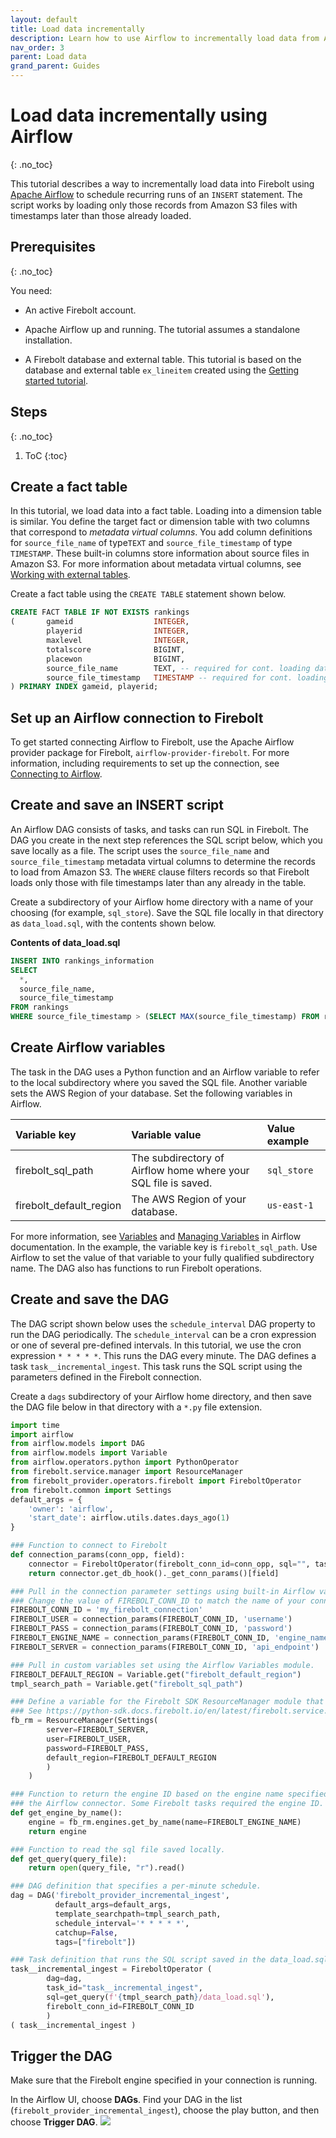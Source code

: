 ```yaml
---
layout: default
title: Load data incrementally
description: Learn how to use Airflow to incrementally load data from Amazon S3 into Firebolt.
nav_order: 3
parent: Load data
grand_parent: Guides
---
```


# Load data incrementally using Airflow
{: .no_toc}


This tutorial describes a way to incrementally load data into Firebolt using [Apache Airflow](https://airflow.apache.org/docs/apache-airflow/stable/index.html) to schedule recurring runs of an `INSERT` statement. The script works by loading only those records from Amazon S3 files with timestamps later than those already loaded.

## Prerequisites
{: .no_toc}

You need:

* An active Firebolt account.

* Apache Airflow up and running. The tutorial assumes a standalone installation.

* A Firebolt database and external table. This tutorial is based on the database and external table `ex_lineitem` created using the [Getting started tutorial](../getting-started.md).

## Steps
{: .no_toc}

1. ToC
{:toc}

## Create a fact table

In this tutorial, we load data into a fact table. Loading into a dimension table is similar. You define the target fact or dimension table with two columns that correspond to *metadata virtual columns*. You add column definitions for `source_file_name` of type`TEXT` and `source_file_timestamp` of type `TIMESTAMP`. These built-in columns store information about source files in Amazon S3. For more information about metadata virtual columns, see [Working with external tables](./working-with-external-tables.md).

Create a fact table using the `CREATE TABLE` statement shown below.

```sql
CREATE FACT TABLE IF NOT EXISTS rankings
(       gameid                  INTEGER,
        playerid                INTEGER,
        maxlevel                INTEGER,
        totalscore              BIGINT,
        placewon                BIGINT,
        source_file_name        TEXT, -- required for cont. loading data
        source_file_timestamp   TIMESTAMP -- required for cont. loading data
) PRIMARY INDEX gameid, playerid;
```

## Set up an Airflow connection to Firebolt

To get started connecting Airflow to Firebolt, use the Apache Airflow provider package for Firebolt, `airflow-provider-firebolt`. For more information, including requirements to set up the connection, see [Connecting to Airflow](../integrations/data-orchestration/airflow.md).

## Create and save an INSERT script

An Airflow DAG consists of tasks, and tasks can run SQL in Firebolt. The DAG you create in the next step references the SQL script below, which you save locally as a file. The script uses the `source_file_name` and `source_file_timestamp` metadata virtual columns to determine the records to load from Amazon S3. The `WHERE` clause filters records so that Firebolt loads only those with file timestamps later than any already in the table.

Create a subdirectory of your Airflow home directory with a name of your choosing (for example, `sql_store`). Save the SQL file locally in that directory as `data_load.sql`, with the contents shown below. 

**Contents of data_load.sql**

```sql
INSERT INTO rankings_information
SELECT 
  *, 
  source_file_name, 
  source_file_timestamp
FROM rankings
WHERE source_file_timestamp > (SELECT MAX(source_file_timestamp) FROM rankings);
```

## Create Airflow variables

The task in the DAG uses a Python function and an Airflow variable to refer to the local subdirectory where you saved the SQL file. Another variable sets the AWS Region of your database. Set the following variables in Airflow.

| Variable key            | Variable value                                                  | Value example |
| :---------------------  | :-------------------------------------------------------------- | :------------ |
| firebolt_sql_path       | The subdirectory of Airflow home where your SQL file is saved.  | `sql_store`   |
| firebolt_default_region | The AWS Region of your database.                                | `us-east-1`   |
 
For more information, see [Variables](https://airflow.apache.org/docs/apache-airflow/stable/concepts/variables.html) and [Managing Variables](https://airflow.apache.org/docs/apache-airflow/stable/howto/variable.html) in Airflow documentation. In the example, the variable key is `firebolt_sql_path`. Use Airflow to set the value of that variable to your fully qualified subdirectory name. The DAG also has functions to run Firebolt operations.

## Create and save the DAG

The DAG script shown below uses the `schedule_interval` DAG property to run the DAG periodically. The `schedule_interval` can be a cron expression or one of several pre-defined intervals. In this tutorial, we use the cron expression `* * * * *`. This runs the DAG every minute. The DAG defines a task `task__incremental_ingest`. This task runs the SQL script using the parameters defined in the Firebolt connection. 

Create a `dags` subdirectory of your Airflow home directory, and then save the DAG file below in that directory with a `*.py` file extension. 

```python
import time
import airflow
from airflow.models import DAG
from airflow.models import Variable
from airflow.operators.python import PythonOperator
from firebolt.service.manager import ResourceManager
from firebolt_provider.operators.firebolt import FireboltOperator
from firebolt.common import Settings
default_args = {
    'owner': 'airflow',
    'start_date': airflow.utils.dates.days_ago(1)
}

### Function to connect to Firebolt
def connection_params(conn_opp, field):
    connector = FireboltOperator(firebolt_conn_id=conn_opp, sql="", task_id="CONNECT")
    return connector.get_db_hook()._get_conn_params()[field]

### Pull in the connection parameter settings using built-in Airflow variables.
### Change the value of FIREBOLT_CONN_ID to match the name of your connector.
FIREBOLT_CONN_ID = 'my_firebolt_connection'
FIREBOLT_USER = connection_params(FIREBOLT_CONN_ID, 'username')
FIREBOLT_PASS = connection_params(FIREBOLT_CONN_ID, 'password')
FIREBOLT_ENGINE_NAME = connection_params(FIREBOLT_CONN_ID, 'engine_name')
FIREBOLT_SERVER = connection_params(FIREBOLT_CONN_ID, 'api_endpoint')

### Pull in custom variables set using the Airflow Variables module.
FIREBOLT_DEFAULT_REGION = Variable.get("firebolt_default_region")
tmpl_search_path = Variable.get("firebolt_sql_path")

### Define a variable for the Firebolt SDK ResourceManager module that can access database resources.
### See https://python-sdk.docs.firebolt.io/en/latest/firebolt.service.html#module-firebolt.service.manager.
fb_rm = ResourceManager(Settings(
        server=FIREBOLT_SERVER,
        user=FIREBOLT_USER,
        password=FIREBOLT_PASS,
        default_region=FIREBOLT_DEFAULT_REGION
        )
    )

### Function to return the engine ID based on the engine name specified in
### the Airflow connector. Some Firebolt tasks required the engine ID.
def get_engine_by_name():
    engine = fb_rm.engines.get_by_name(name=FIREBOLT_ENGINE_NAME)
    return engine

### Function to read the sql file saved locally. 
def get_query(query_file):
    return open(query_file, "r").read()

### DAG definition that specifies a per-minute schedule. 
dag = DAG('firebolt_provider_incremental_ingest',
          default_args=default_args,
          template_searchpath=tmpl_search_path,
          schedule_interval='* * * * *',
          catchup=False,
          tags=["firebolt"])

### Task definition that runs the SQL script saved in the data_load.sql file. 
task__incremental_ingest = FireboltOperator (
        dag=dag,
        task_id="task__incremental_ingest",
        sql=get_query(f'{tmpl_search_path}/data_load.sql'),
        firebolt_conn_id=FIREBOLT_CONN_ID
        )
( task__incremental_ingest )
```

## Trigger the DAG

Make sure that the Firebolt engine specified in your connection is running.

In the Airflow UI, choose **DAGs**. Find your DAG in the list (`firebolt_provider_incremental_ingest`), choose the play button, and then choose **Trigger DAG**.
![](../assets/images/airflow_trigger_dag.png)
